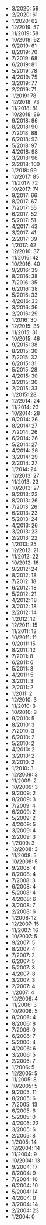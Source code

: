 *  3/2020: 59
*  2/2020: 61
*  1/2020: 62
*  12/2019: 57
*  11/2019: 58
*  10/2019: 62
*  9/2019: 61
*  8/2019: 70
*  7/2019: 68
*  6/2019: 81
*  5/2019: 78
*  4/2019: 75
*  3/2019: 77
*  2/2019: 71
*  1/2019: 78
*  12/2018: 73
*  11/2018: 81
*  10/2018: 86
*  9/2018: 96
*  8/2018: 90
*  7/2018: 88
*  6/2018: 93
*  5/2018: 97
*  4/2018: 98
*  3/2018: 96
*  2/2018: 100
*  1/2018: 99
*  12/2017: 85
*  11/2017: 72
*  10/2017: 74
*  9/2017: 66
*  8/2017: 67
*  7/2017: 55
*  6/2017: 52
*  5/2017: 51
*  4/2017: 43
*  3/2017: 41
*  2/2017: 39
*  1/2017: 42
*  12/2016: 37
*  11/2016: 42
*  10/2016: 40
*  9/2016: 39
*  8/2016: 38
*  7/2016: 35
*  6/2016: 38
*  5/2016: 33
*  4/2016: 33
*  3/2016: 36
*  2/2016: 29
*  1/2016: 30
*  12/2015: 35
*  11/2015: 31
*  10/2015: 46
*  9/2015: 38
*  8/2015: 30
*  7/2015: 32
*  6/2015: 31
*  5/2015: 28
*  4/2015: 30
*  3/2015: 30
*  2/2015: 33
*  1/2015: 28
*  12/2014: 24
*  11/2014: 23
*  10/2014: 28
*  9/2014: 26
*  8/2014: 27
*  7/2014: 26
*  6/2014: 26
*  5/2014: 27
*  4/2014: 26
*  3/2014: 29
*  2/2014: 27
*  1/2014: 24
*  12/2013: 27
*  11/2013: 23
*  10/2013: 27
*  9/2013: 23
*  8/2013: 26
*  7/2013: 26
*  6/2013: 23
*  5/2013: 24
*  4/2013: 26
*  3/2013: 23
*  2/2013: 22
*  1/2013: 25
*  12/2012: 21
*  11/2012: 22
*  10/2012: 16
*  9/2012: 24
*  8/2012: 18
*  7/2012: 18
*  6/2012: 18
*  5/2012: 21
*  4/2012: 18
*  3/2012: 18
*  2/2012: 14
*  1/2012: 12
*  12/2011: 15
*  11/2011: 12
*  10/2011: 11
*  9/2011: 15
*  8/2011: 12
*  7/2011: 8
*  6/2011: 6
*  5/2011: 3
*  4/2011: 5
*  3/2011: 3
*  2/2011: 2
*  1/2011: 2
*  12/2010: 3
*  11/2010: 3
*  10/2010: 3
*  9/2010: 5
*  8/2010: 3
*  7/2010: 3
*  6/2010: 2
*  5/2010: 2
*  4/2010: 2
*  3/2010: 2
*  2/2010: 2
*  1/2010: 3
*  12/2009: 3
*  11/2009: 2
*  10/2009: 3
*  9/2009: 2
*  8/2009: 3
*  7/2009: 4
*  6/2009: 2
*  5/2009: 2
*  4/2009: 5
*  3/2009: 4
*  2/2009: 3
*  1/2009: 3
*  12/2008: 3
*  11/2008: 5
*  10/2008: 5
*  9/2008: 4
*  8/2008: 4
*  7/2008: 3
*  6/2008: 4
*  5/2008: 4
*  4/2008: 6
*  3/2008: 7
*  2/2008: 6
*  1/2008: 12
*  12/2007: 15
*  11/2007: 16
*  10/2007: 5
*  9/2007: 5
*  8/2007: 4
*  7/2007: 2
*  6/2007: 5
*  5/2007: 3
*  4/2007: 8
*  3/2007: 3
*  2/2007: 4
*  1/2007: 4
*  12/2006: 4
*  11/2006: 3
*  10/2006: 5
*  9/2006: 4
*  8/2006: 8
*  7/2006: 0
*  6/2006: 7
*  5/2006: 4
*  4/2006: 6
*  3/2006: 5
*  2/2006: 7
*  1/2006: 5
*  12/2005: 5
*  11/2005: 8
*  10/2005: 5
*  9/2005: 11
*  8/2005: 6
*  7/2005: 13
*  6/2005: 6
*  5/2005: 0
*  4/2005: 22
*  3/2005: 6
*  2/2005: 8
*  1/2005: 14
*  12/2004: 14
*  11/2004: 9
*  10/2004: 13
*  9/2004: 17
*  8/2004: 9
*  7/2004: 10
*  6/2004: 10
*  5/2004: 14
*  4/2004: 0
*  3/2004: 14
*  2/2004: 23
*  1/2004: 0
